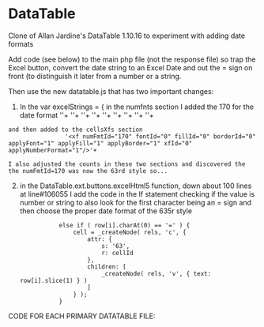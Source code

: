 # DataTable
Clone of Allan Jardine's DataTable 1.10.16 to experiment with adding date formats

Add code (see below) to the main php file (not the response file) so trap the Excel button, convert the date string to an Excel Date and out the = sign on front (to distinguish it later from a number or a string.

Then use the new datatable.js that has two important changes:

  1. In the var excelStrings = { in the numfnts section I added the 170 for the date format
  			'<numFmts count="7">'+
				'<numFmt numFmtId="164" formatCode="#,##0.00_-\ [$$-45C]"/>'+
				'<numFmt numFmtId="165" formatCode="&quot;£&quot;#,##0.00"/>'+
				'<numFmt numFmtId="166" formatCode="[$€-2]\ #,##0.00"/>'+
				'<numFmt numFmtId="167" formatCode="0.0%"/>'+
				'<numFmt numFmtId="168" formatCode="#,##0;(#,##0)"/>'+
				'<numFmt numFmtId="169" formatCode="#,##0.00;(#,##0.00)"/>'+
				'<numFmt numFmtId="170" formatCode="yyyy\-mm\-dd"/>'+
			'</numFmts>'+
    
    and then added to the cellsXfs section
    				'<xf numFmtId="170" fontId="0" fillId="0" borderId="0" applyFont="1" applyFill="1" applyBorder="1" xfId="0" applyNumberFormat="1"/>'+

    I also adjusted the counts in these two sections and discovered the the numFmtId=170 was now the 63rd style so...
  
  
  
  2. in the DataTable.ext.buttons.excelHtml5 function, down about 100 lines at line#106055 I add the code in the If statement checking if the value is number or string to also look for the first character being an = sign and then choose the proper date format of the 635r style
  
  					else if ( row[i].charAt(0) == '=' ) {
						cell = _createNode( rels, 'c', {
							attr: {
								s: '63',
								r: cellId
							},
							children: [
								_createNode( rels, 'v', { text: row[i].slice(1) } )
							]
						} );
					}

  CODE FOR EACH PRIMARY DATATABLE FILE:
  
  <html>
<head>
<meta charset="utf-8">

<meta name="viewport" content="initial-scale=1.0, maximum-scale=2.0">
<link rel="stylesheet" type="text/css" href="DataTables/datatables.css"/>
<script type="text/javascript" src="DataTables/datatables.js"></script>
<script type="text/javascript" language="javascript" class="init">

$(document).ready(function() {
		var xldate = function (inDate) {
			return (new Date(inDate).getTime()/86400000+25569 );
		};
	   var buttonCommon = {
			exportOptions: {
				format: {
					body: function ( data, row, column, node ) {
						// Change date column from yyyy-mm-dd to dd/mm/yyyy
						return column === 0 ?
							'=' + xldate(data) :
							data;
					}
				}
	   }};
	$('#report').dataTable( {
		"processing": true,
		"serverSide": true,
		"fixedHeader": true,
		"ajax": "frdate-response.php",
		"lengthMenu": [ [10, 25, 50, -1], [10, 25, 50, "All"] ],
        dom: '<"top"ilf>rt<"bottom"pB>',
        buttons: [ $.extend( true, {}, buttonCommon, {
                extend: 'excelHtml5'
            } )],

		"footerCallback": function ( row, data, start, end, display ) {
			var api = this.api(), data;

			// Remove the formatting to get integer data for summation
			var intVal = function ( i ) {
				return typeof i === 'string' ?
					i.replace(/[\$,]/g, '')*1 :
					typeof i === 'number' ?
						i : 0;
			};

			// Total over all pages
			total = api
				.column( 4 )
				.data()
				.reduce( function (a, b) {
					return intVal(a) + intVal(b);
				}, 0 );

			// Total over this page
			pageTotal = api
				.column( 4, { page: 'current'} )
				.data()
				.reduce( function (a, b) {
					return intVal(a) + intVal(b);
				}, 0 );

			// Update footer
			$( api.column( 4 ).footer() ).html(
				'$' + pageTotal +' ( $' + total +' total)'
			);
        }
 	} );
} );
</script>
</head>
